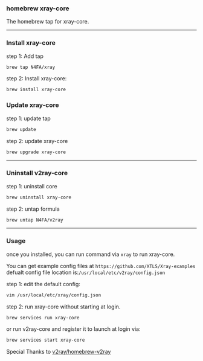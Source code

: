 ### homebrew xray-core 


The homebrew tap for xray-core.


------


### Install xray-core


step 1: Add  tap

```bash
brew tap N4FA/xray
```

step 2: Install xray-core:

```bash
brew install xray-core
```

### Update xray-core

step 1: update tap

```bash
brew update
```

step 2: update xray-core

```bash
brew upgrade xray-core
```

------

### Uninstall v2ray-core

step 1: uninstall core

```bash
brew uninstall xray-core
```

step 2: untap formula

```bash
brew untap N4FA/v2ray
```

------

### Usage

once you installed, you can run command via `xray` to run xray-core.

You can get example config files at `https://github.com/XTLS/Xray-examples` 
defualt config file location is:`/usr/local/etc/v2ray/config.json`

step 1: edit the default config:

```bash
vim /usr/local/etc/xray/config.json
```

step 2: run xray-core without starting at login.

```bash
brew services run xray-core
```

or run v2ray-core and register it to launch at login via:

```bash
brew services start xray-core
```

Special Thanks to [v2ray/homebrew-v2ray](https://github.com/v2ray/homebrew-v2ray/)
